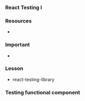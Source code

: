 ### React Testing I

### Resources

-

### Important

-

### Lesson

- react-testing-library

### Testing functional component
